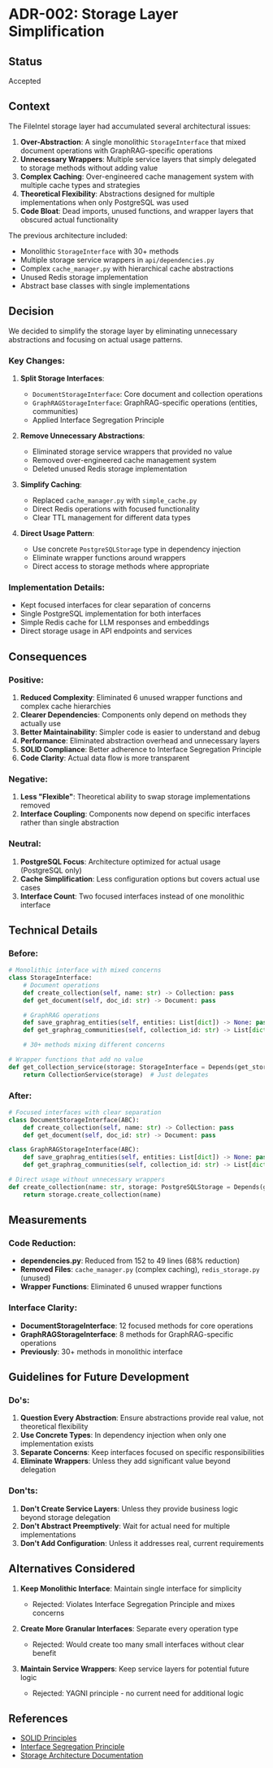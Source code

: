 # ADR-002: Storage Layer Simplification

## Status
Accepted

## Context

The FileIntel storage layer had accumulated several architectural issues:

1. **Over-Abstraction**: A single monolithic `StorageInterface` that mixed document operations with GraphRAG-specific operations
2. **Unnecessary Wrappers**: Multiple service layers that simply delegated to storage methods without adding value
3. **Complex Caching**: Over-engineered cache management system with multiple cache types and strategies
4. **Theoretical Flexibility**: Abstractions designed for multiple implementations when only PostgreSQL was used
5. **Code Bloat**: Dead imports, unused functions, and wrapper layers that obscured actual functionality

The previous architecture included:
- Monolithic `StorageInterface` with 30+ methods
- Multiple storage service wrappers in `api/dependencies.py`
- Complex `cache_manager.py` with hierarchical cache abstractions
- Unused Redis storage implementation
- Abstract base classes with single implementations

## Decision

We decided to simplify the storage layer by eliminating unnecessary abstractions and focusing on actual usage patterns.

### Key Changes:

1. **Split Storage Interfaces**:
   - `DocumentStorageInterface`: Core document and collection operations
   - `GraphRAGStorageInterface`: GraphRAG-specific operations (entities, communities)
   - Applied Interface Segregation Principle

2. **Remove Unnecessary Abstractions**:
   - Eliminated storage service wrappers that provided no value
   - Removed over-engineered cache management system
   - Deleted unused Redis storage implementation

3. **Simplify Caching**:
   - Replaced `cache_manager.py` with `simple_cache.py`
   - Direct Redis operations with focused functionality
   - Clear TTL management for different data types

4. **Direct Usage Pattern**:
   - Use concrete `PostgreSQLStorage` type in dependency injection
   - Eliminate wrapper functions around wrappers
   - Direct access to storage methods where appropriate

### Implementation Details:
- Kept focused interfaces for clear separation of concerns
- Single PostgreSQL implementation for both interfaces
- Simple Redis cache for LLM responses and embeddings
- Direct storage usage in API endpoints and services

## Consequences

### Positive:
1. **Reduced Complexity**: Eliminated 6 unused wrapper functions and complex cache hierarchies
2. **Clearer Dependencies**: Components only depend on methods they actually use
3. **Better Maintainability**: Simpler code is easier to understand and debug
4. **Performance**: Eliminated abstraction overhead and unnecessary layers
5. **SOLID Compliance**: Better adherence to Interface Segregation Principle
6. **Code Clarity**: Actual data flow is more transparent

### Negative:
1. **Less "Flexible"**: Theoretical ability to swap storage implementations removed
2. **Interface Coupling**: Components now depend on specific interfaces rather than single abstraction

### Neutral:
1. **PostgreSQL Focus**: Architecture optimized for actual usage (PostgreSQL only)
2. **Cache Simplification**: Less configuration options but covers actual use cases
3. **Interface Count**: Two focused interfaces instead of one monolithic interface

## Technical Details

### Before:
```python
# Monolithic interface with mixed concerns
class StorageInterface:
    # Document operations
    def create_collection(self, name: str) -> Collection: pass
    def get_document(self, doc_id: str) -> Document: pass

    # GraphRAG operations
    def save_graphrag_entities(self, entities: List[dict]) -> None: pass
    def get_graphrag_communities(self, collection_id: str) -> List[dict]: pass

    # 30+ methods mixing different concerns

# Wrapper functions that add no value
def get_collection_service(storage: StorageInterface = Depends(get_storage)):
    return CollectionService(storage)  # Just delegates
```

### After:
```python
# Focused interfaces with clear separation
class DocumentStorageInterface(ABC):
    def create_collection(self, name: str) -> Collection: pass
    def get_document(self, doc_id: str) -> Document: pass

class GraphRAGStorageInterface(ABC):
    def save_graphrag_entities(self, entities: List[dict]) -> None: pass
    def get_graphrag_communities(self, collection_id: str) -> List[dict]: pass

# Direct usage without unnecessary wrappers
def create_collection(name: str, storage: PostgreSQLStorage = Depends(get_storage)):
    return storage.create_collection(name)
```

## Measurements

### Code Reduction:
- **dependencies.py**: Reduced from 152 to 49 lines (68% reduction)
- **Removed Files**: `cache_manager.py` (complex caching), `redis_storage.py` (unused)
- **Wrapper Functions**: Eliminated 6 unused wrapper functions

### Interface Clarity:
- **DocumentStorageInterface**: 12 focused methods for core operations
- **GraphRAGStorageInterface**: 8 methods for GraphRAG-specific operations
- **Previously**: 30+ methods in monolithic interface

## Guidelines for Future Development

### Do's:
1. **Question Every Abstraction**: Ensure abstractions provide real value, not theoretical flexibility
2. **Use Concrete Types**: In dependency injection when only one implementation exists
3. **Separate Concerns**: Keep interfaces focused on specific responsibilities
4. **Eliminate Wrappers**: Unless they add significant value beyond delegation

### Don'ts:
1. **Don't Create Service Layers**: Unless they provide business logic beyond storage delegation
2. **Don't Abstract Preemptively**: Wait for actual need for multiple implementations
3. **Don't Add Configuration**: Unless it addresses real, current requirements

## Alternatives Considered

1. **Keep Monolithic Interface**: Maintain single interface for simplicity
   - Rejected: Violates Interface Segregation Principle and mixes concerns

2. **Create More Granular Interfaces**: Separate every operation type
   - Rejected: Would create too many small interfaces without clear benefit

3. **Maintain Service Wrappers**: Keep service layers for potential future logic
   - Rejected: YAGNI principle - no current need for additional logic

## References

- [SOLID Principles](https://en.wikipedia.org/wiki/SOLID)
- [Interface Segregation Principle](https://en.wikipedia.org/wiki/Interface_segregation_principle)
- [Storage Architecture Documentation](../STORAGE_ARCHITECTURE.md)
